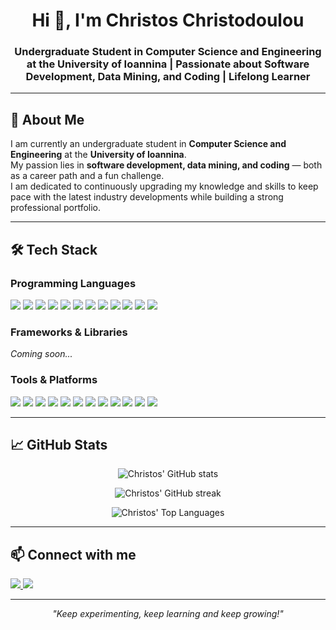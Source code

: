 <h1 align="center">Hi 👋, I'm Christos Christodoulou</h1>
<h3 align="center">Undergraduate Student in Computer Science and Engineering at the University of Ioannina | Passionate about Software Development, Data Mining, and Coding | Lifelong Learner</h3>

---

## 📝 About Me

I am currently an undergraduate student in **Computer Science and Engineering** at the **University of Ioannina**.  
My passion lies in **software development, data mining, and coding** — both as a career path and a fun challenge.  
I am dedicated to continuously upgrading my knowledge and skills to keep pace with the latest industry developments while building a strong professional portfolio.

---

## 🛠️ Tech Stack

### Programming Languages
<p align="left">
  <img src="https://img.shields.io/badge/Python-3776AB?style=for-the-badge&logo=python&logoColor=white"/>
  <img src="https://img.shields.io/badge/C-555555?style=for-the-badge&logo=c&logoColor=white"/>
  <img src="https://img.shields.io/badge/C++-00599C?style=for-the-badge&logo=c%2B%2B&logoColor=white"/>
  <img src="https://img.shields.io/badge/C%23-239120?style=for-the-badge&logo=c-sharp&logoColor=white"/>
  <img src="https://img.shields.io/badge/Java-007396?style=for-the-badge&logo=java&logoColor=white"/>
  <img src="https://img.shields.io/badge/JavaScript-F7DF1E?style=for-the-badge&logo=javascript&logoColor=black"/>
  <img src="https://img.shields.io/badge/SQL-4479A1?style=for-the-badge&logo=postgresql&logoColor=white"/>
  <img src="https://img.shields.io/badge/Assembly-6E4B26?style=for-the-badge&logo=assemblyscript&logoColor=white"/>
  <img src="https://img.shields.io/badge/Prolog-2F5181?style=for-the-badge&logo=prolog&logoColor=white"/>
  <img src="https://img.shields.io/badge/MATLAB-0076A8?style=for-the-badge&logo=matlab&logoColor=white"/>
  <img src="https://img.shields.io/badge/Haskell-5e5086?style=for-the-badge&logo=haskell&logoColor=white"/>
  <img src="https://img.shields.io/badge/VHDL-9B3E1F?style=for-the-badge&logo=verilog&logoColor=white"/>
</p>

### Frameworks & Libraries
<p align="left">
  <!-- Πρόσθεσε τα frameworks που χρησιμοποιείς εδώ -->
  <em>Coming soon...</em>
</p>

### Tools & Platforms
<p align="left">
  <img src="https://img.shields.io/badge/Spring-6DB33F?style=for-the-badge&logo=spring&logoColor=white"/>
  <img src="https://img.shields.io/badge/PyCharm-000000?style=for-the-badge&logo=pycharm&logoColor=white"/>
  <img src="https://img.shields.io/badge/Eclipse-2C2255?style=for-the-badge&logo=eclipse&logoColor=white"/>
  <img src="https://img.shields.io/badge/IntelliJ_IDEA-000000?style=for-the-badge&logo=intellijidea&logoColor=white"/>
  <img src="https://img.shields.io/badge/VS_Code-007ACC?style=for-the-badge&logo=visualstudiocode&logoColor=white"/>
  <img src="https://img.shields.io/badge/SQL_Workbench-4479A1?style=for-the-badge&logo=postgresql&logoColor=white"/>
  <img src="https://img.shields.io/badge/Notepad++-90E59A?style=for-the-badge&logo=notepadplusplus&logoColor=black"/>
  <img src="https://img.shields.io/badge/Quartus-F80000?style=for-the-badge&logo=quartus&logoColor=white"/>
  <img src="https://img.shields.io/badge/WinHugs-007ACC?style=for-the-badge"/>
  <img src="https://img.shields.io/badge/GNU_Prolog-007ACC?style=for-the-badge"/>
  <img src="https://img.shields.io/badge/RISC-V-000000?style=for-the-badge&logo=risc-v&logoColor=white"/>
  <img src="https://img.shields.io/badge/ROS-339933?style=for-the-badge&logo=ros&logoColor=white"/>
</p>


---

## 📈 GitHub Stats

<p align="center">
  <img src="https://github-readme-stats.vercel.app/api?username=chrischristodoul&show_icons=true&theme=radical" alt="Christos' GitHub stats" />
</p>

<p align="center">
  <img src="https://github-readme-streak-stats.herokuapp.com/?user=chrischristodoul&theme=radical" alt="Christos' GitHub streak" />
</p>

<p align="center">
  <img src="https://github-readme-stats.vercel.app/api/top-langs/?username=chrischristodoul&layout=compact&theme=radical" alt="Christos' Top Languages" />
</p>

---

## 📫 Connect with me

<p align="left">
  <a href="mailto:christodoulchrestos@gmail.com">
    <img src="https://img.shields.io/badge/Email-D14836?style=for-the-badge&logo=gmail&logoColor=white"/>
  </a>
  <a href="https://www.linkedin.com/in/christos-christodoulou-445b93217/">
    <img src="https://img.shields.io/badge/LinkedIn-0077B5?style=for-the-badge&logo=linkedin&logoColor=white"/>
  </a>
</p>

---

<p align="center">
  <em>"Keep experimenting, keep learning and keep growing!"</em>
</p>

<!--
**chrischristodoul/chrischristodoul** is a ✨ _special_ ✨ repository because its `README.md` (this file) appears on your GitHub profile.

Here are some ideas to get you started:

- 🔭 I’m currently working on ...
- 🌱 I’m currently learning ...
- 👯 I’m looking to collaborate on ...
- 🤔 I’m looking for help with ...
- 💬 Ask me about ...
- 📫 How to reach me: ...
- 😄 Pronouns: ...
- ⚡ Fun fact: ...
-->

